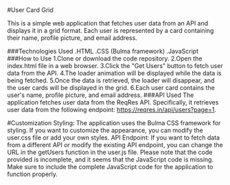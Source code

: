 #User Card Grid

This is a simple web application that fetches user data from an API and displays it in a grid format. Each user is represented by a card containing their name, profile picture, and email address.

###Technologies Used
.HTML
.CSS (Bulma framework)
.JavaScript
###How to Use
1.Clone or download the code repository.
2.Open the index.html file in a web browser.
3.Click the "Get Users" button to fetch user data from the API.
4.The loader animation will be displayed while the data is being fetched.
5.Once the data is retrieved, the loader will disappear, and the user cards will be displayed in the grid.
6.Each user card contains the user's name, profile picture, and email address.
###API Used
The application fetches user data from the ReqRes API. Specifically, it retrieves user data from the following endpoint: https://reqres.in/api/users?page=1.

#Customization
Styling: The application uses the Bulma CSS framework for styling. If you want to customize the appearance, you can modify the user.css file or add your own styles.
API Endpoint: If you want to fetch data from a different API or modify the existing API endpoint, you can change the URL in the getUsers function in the user.js file.
Please note that the code provided is incomplete, and it seems that the JavaScript code is missing. Make sure to include the complete JavaScript code for the application to function properly.
